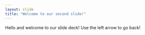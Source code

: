 ```yaml
---
layout: slide
title: "Welcome to our second slide!"
---
```

Hello and welcome to our slide deck!
Use the left arrow to go back!

